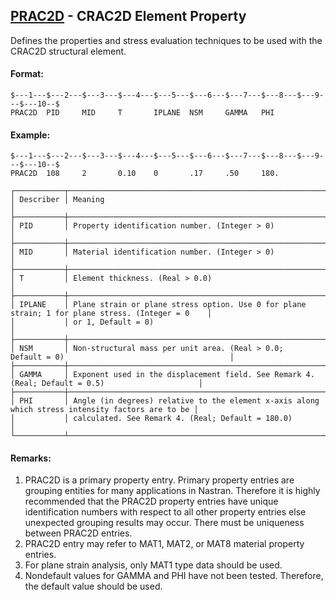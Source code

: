 ## [PRAC2D](https://nexus.hexagon.com/documentationcenter/bundle/MSC_Nastran_2022.4/page/Nastran_Combined_Book/qrg/bulkp/TOC.PRAC2D.xhtml) - CRAC2D Element Property

Defines the properties and stress evaluation techniques to be used with the CRAC2D structural element.

#### Format:

```nastran
$---1---$---2---$---3---$---4---$---5---$---6---$---7---$---8---$---9---$---10--$
PRAC2D  PID     MID     T       IPLANE  NSM     GAMMA   PHI                     
```

#### Example:

```nastran
$---1---$---2---$---3---$---4---$---5---$---6---$---7---$---8---$---9---$---10--$
PRAC2D  108     2       0.10    0       .17     .50     180.                    
```

```text
┌───────────┬──────────────────────────────────────────────────────────────────────────────────────────────────┐
│ Describer │ Meaning                                                                                          │
├───────────┼──────────────────────────────────────────────────────────────────────────────────────────────────┤
│ PID       │ Property identification number. (Integer > 0)                                                    │
├───────────┼──────────────────────────────────────────────────────────────────────────────────────────────────┤
│ MID       │ Material identification number. (Integer > 0)                                                    │
├───────────┼──────────────────────────────────────────────────────────────────────────────────────────────────┤
│ T         │ Element thickness. (Real > 0.0)                                                                  │
├───────────┼──────────────────────────────────────────────────────────────────────────────────────────────────┤
│ IPLANE    │ Plane strain or plane stress option. Use 0 for plane strain; 1 for plane stress. (Integer = 0    │
│           │ or 1, Default = 0)                                                                               │
├───────────┼──────────────────────────────────────────────────────────────────────────────────────────────────┤
│ NSM       │ Non-structural mass per unit area. (Real > 0.0; Default = 0)                                     │
├───────────┼──────────────────────────────────────────────────────────────────────────────────────────────────┤
│ GAMMA     │ Exponent used in the displacement field. See Remark 4. (Real; Default = 0.5)                     │
├───────────┼──────────────────────────────────────────────────────────────────────────────────────────────────┤
│ PHI       │ Angle (in degrees) relative to the element x-axis along which stress intensity factors are to be │
│           │ calculated. See Remark 4. (Real; Default = 180.0)                                                │
└───────────┴──────────────────────────────────────────────────────────────────────────────────────────────────┘
```

#### Remarks:

1. PRAC2D is a primary property entry. Primary property entries are grouping entities for many applications in Nastran. Therefore it is highly recommended that the PRAC2D property entries have unique identification numbers with respect to all other property entries else unexpected grouping results may occur. There must be uniqueness between PRAC2D entries.
2. PRAC2D entry may refer to MAT1, MAT2, or MAT8 material property entries.
3. For plane strain analysis, only MAT1 type data should be used.
4. Nondefault values for GAMMA and PHI have not been tested. Therefore, the default value should be used.
